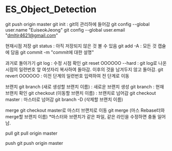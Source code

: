 # ES_Object_Detection

git push origin master
git init : git의 관리하에 들어감
git config --global user.name "EuiseokJeong"
git config --global user.email "dmltjr4621@gmail.com"

현재시점 저장
git status : 아직 저장되지 않은 것 볼 수 있음
git add -A : 모든 것 캡슐에 담음
git commit -m "commit에 대한 설명"

과거로 돌아가기
git log : 수정 시점 확인
git reset OOOOOO --hard : git log로 나온 시점의 일련번호 앞 여섯자리 복사하여 돌아감. 이후의 것을 남겨두지 않고 돌아감.
git revert OOOOOO : 이전 단계의 일련번호 입력하여 전 단계로 이동

브랜치
git branch (새로 생성할 브랜치 이름) : 새로운 브랜치 생성
git branch : 현재 브랜치 확인
git checkout (이동할 브랜치 이름) : 브랜치로 넘어감
git checkout master : 마스터로 넘어감
git branch -D (삭제할 브랜치 이름)

merge
git checkout master로 마스터 브랜치로 이동
git merge (마스
Rebase터와 merge할 브랜치 이름)
*마스터와 브랜치가 같은 파일, 같은 라인을 수정하면 충돌 일어남.

pull
git pull origin master 

push 
git push origin master
